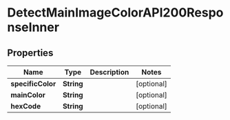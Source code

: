 

# DetectMainImageColorAPI200ResponseInner

## Properties

Name | Type | Description | Notes
------------ | ------------- | ------------- | -------------
**specificColor** | **String** |  |  [optional]
**mainColor** | **String** |  |  [optional]
**hexCode** | **String** |  |  [optional]




